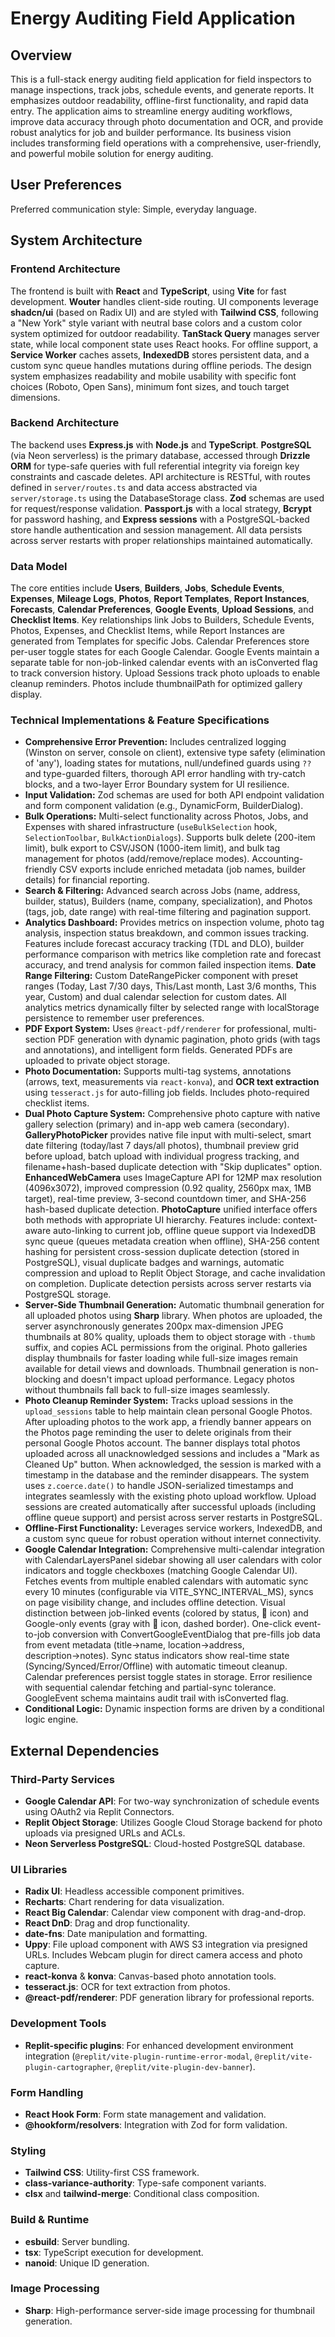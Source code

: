 # Energy Auditing Field Application

## Overview

This is a full-stack energy auditing field application for field inspectors to manage inspections, track jobs, schedule events, and generate reports. It emphasizes outdoor readability, offline-first functionality, and rapid data entry. The application aims to streamline energy auditing workflows, improve data accuracy through photo documentation and OCR, and provide robust analytics for job and builder performance. Its business vision includes transforming field operations with a comprehensive, user-friendly, and powerful mobile solution for energy auditing.

## User Preferences

Preferred communication style: Simple, everyday language.

## System Architecture

### Frontend Architecture

The frontend is built with **React** and **TypeScript**, using **Vite** for fast development. **Wouter** handles client-side routing. UI components leverage **shadcn/ui** (based on Radix UI) and are styled with **Tailwind CSS**, following a "New York" style variant with neutral base colors and a custom color system optimized for outdoor readability. **TanStack Query** manages server state, while local component state uses React hooks. For offline support, a **Service Worker** caches assets, **IndexedDB** stores persistent data, and a custom sync queue handles mutations during offline periods. The design system emphasizes readability and mobile usability with specific font choices (Roboto, Open Sans), minimum font sizes, and touch target dimensions.

### Backend Architecture

The backend uses **Express.js** with **Node.js** and **TypeScript**. **PostgreSQL** (via Neon serverless) is the primary database, accessed through **Drizzle ORM** for type-safe queries with full referential integrity via foreign key constraints and cascade deletes. API architecture is RESTful, with routes defined in `server/routes.ts` and data access abstracted via `server/storage.ts` using the DatabaseStorage class. **Zod** schemas are used for request/response validation. **Passport.js** with a local strategy, **Bcrypt** for password hashing, and **Express sessions** with a PostgreSQL-backed store handle authentication and session management. All data persists across server restarts with proper relationships maintained automatically.

### Data Model

The core entities include **Users**, **Builders**, **Jobs**, **Schedule Events**, **Expenses**, **Mileage Logs**, **Photos**, **Report Templates**, **Report Instances**, **Forecasts**, **Calendar Preferences**, **Google Events**, **Upload Sessions**, and **Checklist Items**. Key relationships link Jobs to Builders, Schedule Events, Photos, Expenses, and Checklist Items, while Report Instances are generated from Templates for specific Jobs. Calendar Preferences store per-user toggle states for each Google Calendar. Google Events maintain a separate table for non-job-linked calendar events with an isConverted flag to track conversion history. Upload Sessions track photo uploads to enable cleanup reminders. Photos include thumbnailPath for optimized gallery display.

### Technical Implementations & Feature Specifications

- **Comprehensive Error Prevention:** Includes centralized logging (Winston on server, console on client), extensive type safety (elimination of 'any'), loading states for mutations, null/undefined guards using `??` and type-guarded filters, thorough API error handling with try-catch blocks, and a two-layer Error Boundary system for UI resilience.
- **Input Validation:** Zod schemas are used for both API endpoint validation and form component validation (e.g., DynamicForm, BuilderDialog).
- **Bulk Operations:** Multi-select functionality across Photos, Jobs, and Expenses with shared infrastructure (`useBulkSelection` hook, `SelectionToolbar`, `BulkActionDialogs`). Supports bulk delete (200-item limit), bulk export to CSV/JSON (1000-item limit), and bulk tag management for photos (add/remove/replace modes). Accounting-friendly CSV exports include enriched metadata (job names, builder details) for financial reporting.
- **Search & Filtering:** Advanced search across Jobs (name, address, builder, status), Builders (name, company, specialization), and Photos (tags, job, date range) with real-time filtering and pagination support.
- **Analytics Dashboard:** Provides metrics on inspection volume, photo tag analysis, inspection status breakdown, and common issues tracking. Features include forecast accuracy tracking (TDL and DLO), builder performance comparison with metrics like completion rate and forecast accuracy, and trend analysis for common failed inspection items. **Date Range Filtering:** Custom DateRangePicker component with preset ranges (Today, Last 7/30 days, This/Last month, Last 3/6 months, This year, Custom) and dual calendar selection for custom dates. All analytics metrics dynamically filter by selected range with localStorage persistence to remember user preferences.
- **PDF Export System:** Uses `@react-pdf/renderer` for professional, multi-section PDF generation with dynamic pagination, photo grids (with tags and annotations), and intelligent form fields. Generated PDFs are uploaded to private object storage.
- **Photo Documentation:** Supports multi-tag systems, annotations (arrows, text, measurements via `react-konva`), and **OCR text extraction** using `tesseract.js` for auto-filling job fields. Includes photo-required checklist items.
- **Dual Photo Capture System:** Comprehensive photo capture with native gallery selection (primary) and in-app web camera (secondary). **GalleryPhotoPicker** provides native file input with multi-select, smart date filtering (today/last 7 days/all photos), thumbnail preview grid before upload, batch upload with individual progress tracking, and filename+hash-based duplicate detection with "Skip duplicates" option. **EnhancedWebCamera** uses ImageCapture API for 12MP max resolution (4096x3072), improved compression (0.92 quality, 2560px max, 1MB target), real-time preview, 3-second countdown timer, and SHA-256 hash-based duplicate detection. **PhotoCapture** unified interface offers both methods with appropriate UI hierarchy. Features include: context-aware auto-linking to current job, offline queue support via IndexedDB sync queue (queues metadata creation when offline), SHA-256 content hashing for persistent cross-session duplicate detection (stored in PostgreSQL), visual duplicate badges and warnings, automatic compression and upload to Replit Object Storage, and cache invalidation on completion. Duplicate detection persists across server restarts via PostgreSQL storage.
- **Server-Side Thumbnail Generation:** Automatic thumbnail generation for all uploaded photos using **Sharp** library. When photos are uploaded, the server asynchronously generates 200px max-dimension JPEG thumbnails at 80% quality, uploads them to object storage with `-thumb` suffix, and copies ACL permissions from the original. Photo galleries display thumbnails for faster loading while full-size images remain available for detail views and downloads. Thumbnail generation is non-blocking and doesn't impact upload performance. Legacy photos without thumbnails fall back to full-size images seamlessly.
- **Photo Cleanup Reminder System:** Tracks upload sessions in the `upload_sessions` table to help maintain clean personal Google Photos. After uploading photos to the work app, a friendly banner appears on the Photos page reminding the user to delete originals from their personal Google Photos account. The banner displays total photos uploaded across all unacknowledged sessions and includes a "Mark as Cleaned Up" button. When acknowledged, the session is marked with a timestamp in the database and the reminder disappears. The system uses `z.coerce.date()` to handle JSON-serialized timestamps and integrates seamlessly with the existing photo upload workflow. Upload sessions are created automatically after successful uploads (including offline queue support) and persist across server restarts in PostgreSQL.
- **Offline-First Functionality:** Leverages service workers, IndexedDB, and a custom sync queue for robust operation without internet connectivity.
- **Google Calendar Integration:** Comprehensive multi-calendar integration with CalendarLayersPanel sidebar showing all user calendars with color indicators and toggle checkboxes (matching Google Calendar UI). Fetches events from multiple enabled calendars with automatic sync every 10 minutes (configurable via VITE_SYNC_INTERVAL_MS), syncs on page visibility change, and includes offline detection. Visual distinction between job-linked events (colored by status, 🔗 icon) and Google-only events (gray with 📅 icon, dashed border). One-click event-to-job conversion with ConvertGoogleEventDialog that pre-fills job data from event metadata (title→name, location→address, description→notes). Sync status indicators show real-time state (Syncing/Synced/Error/Offline) with automatic timeout cleanup. Calendar preferences persist toggle states in storage. Error resilience with sequential calendar fetching and partial-sync tolerance. GoogleEvent schema maintains audit trail with isConverted flag.
- **Conditional Logic:** Dynamic inspection forms are driven by a conditional logic engine.

## External Dependencies

### Third-Party Services

-   **Google Calendar API**: For two-way synchronization of schedule events using OAuth2 via Replit Connectors.
-   **Replit Object Storage**: Utilizes Google Cloud Storage backend for photo uploads via presigned URLs and ACLs.
-   **Neon Serverless PostgreSQL**: Cloud-hosted PostgreSQL database.

### UI Libraries

-   **Radix UI**: Headless accessible component primitives.
-   **Recharts**: Chart rendering for data visualization.
-   **React Big Calendar**: Calendar view component with drag-and-drop.
-   **React DnD**: Drag and drop functionality.
-   **date-fns**: Date manipulation and formatting.
-   **Uppy**: File upload component with AWS S3 integration via presigned URLs. Includes Webcam plugin for direct camera access and photo capture.
-   **react-konva** & **konva**: Canvas-based photo annotation tools.
-   **tesseract.js**: OCR for text extraction from photos.
-   **@react-pdf/renderer**: PDF generation library for professional reports.

### Development Tools

-   **Replit-specific plugins**: For enhanced development environment integration (`@replit/vite-plugin-runtime-error-modal`, `@replit/vite-plugin-cartographer`, `@replit/vite-plugin-dev-banner`).

### Form Handling

-   **React Hook Form**: Form state management and validation.
-   **@hookform/resolvers**: Integration with Zod for form validation.

### Styling

-   **Tailwind CSS**: Utility-first CSS framework.
-   **class-variance-authority**: Type-safe component variants.
-   **clsx** and **tailwind-merge**: Conditional class composition.

### Build & Runtime

-   **esbuild**: Server bundling.
-   **tsx**: TypeScript execution for development.
-   **nanoid**: Unique ID generation.

### Image Processing

-   **Sharp**: High-performance server-side image processing for thumbnail generation.